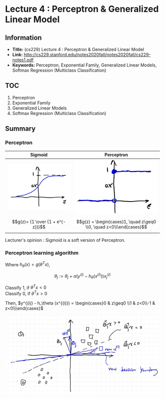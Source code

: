 # Lecture 4 : Perceptron & Generalized Linear Model

## Information

- **Title:** (cs229) Lecture 4 : Perceptron & Generalized Linear Model
- **Link:** http://cs229.stanford.edu/notes2020fall/notes2020fall/cs229-notes1.pdf
- **Keywords:** Perceptron, Exponential Family, Generalized Linear Models, Softmax Regression (Multiclass Classification)

## TOC

1. Perceptron
2. Exponential Family
3. Generalized Linear Models
4. Softmax Regression (Multiclass Classification)

## Summary

### Perceptron

|             Sigmoid              |                            Perceptron                             |
| :------------------------------: | :---------------------------------------------------------------: |
|       ![](img/sigmoid.jpg)       |                      ![](img/perceptron.jpg)                      |
| $$g(z)= {1 \over {1 + e^{-z}}}$$ | $$g(z) = \begin{cases}1, \quad z\geq0 \\0, \quad z<0\\\end{cases}$$ |

Lecturer's opinion : Sigmoid is a soft version of Perceptron.

### Perceptron learning algorithm

Where $h_\theta (x) = g(\theta^T x)$,

$$
\theta_j := \theta_j + \alpha (y^{(i)} - h_\theta (x^{(i)})) x_j^{(i)}
$$

Classify 1, if $\theta^T x < 0$  
Classify 0, if $\theta^T x > 0$

Then, $y^{(i)} - h_\theta (x^{(i)}) = \begin{cases}0 & z\geq0 \\1 & z<0\\-1 & z<0\\\end{cases}$

![](img/perceptron_learning_algorithm.jpg)
